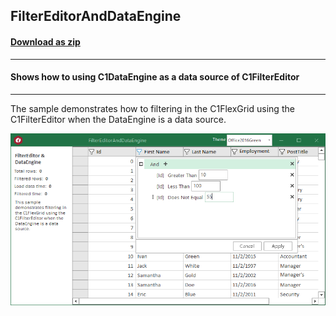 ## FilterEditorAndDataEngine
#### [Download as zip](https://grapecity.github.io/DownGit/#/home?url=https://github.com/GrapeCity/ComponentOne-WinForms-Samples/tree/master/NetFramework\DataFilter\CS\FilterEditorAndDataEngine)
____
#### Shows how to using C1DataEngine as a data source of C1FilterEditor
____
The sample demonstrates how to filtering in the C1FlexGrid using the C1FilterEditor when the DataEngine is a data source.

![screenshot](screenshot.PNG)
